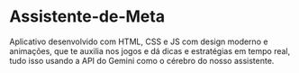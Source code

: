 # Assistente-de-Meta
Aplicativo desenvolvido com HTML, CSS e JS com design moderno e animações, que te auxilia nos jogos e dá dicas e estratégias em tempo real, tudo isso usando a API do Gemini como o cérebro do nosso assistente.
